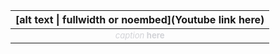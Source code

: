 | [alt text \| fullwidth or noembed](Youtube link here) |
|:------------------------------:|
|   <figcaption style='font-size:clamp(0.75rem, 0.71rem + 0.18vw, 0.875rem); color:#d2d3d7; text-align:center; '><em>caption</em> <strong>here</strong></figcaption>    |
